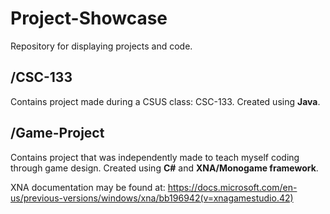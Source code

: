 # Project-Showcase
Repository for displaying projects and code.
## /CSC-133
Contains project made during a CSUS class: CSC-133. Created using **Java**.
## /Game-Project
Contains project that was independently made to teach myself coding through game design. Created using **C#** and **XNA/Monogame framework**.

XNA documentation may be found at: 
https://docs.microsoft.com/en-us/previous-versions/windows/xna/bb196942(v=xnagamestudio.42)
